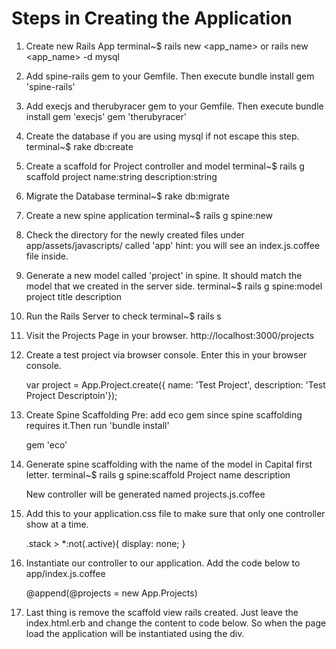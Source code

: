 # Steps in Creating the Application
  1. Create new Rails App
      terminal~$ rails new <app_name> or rails new <app_name> -d mysql
    
  2. Add spine-rails gem to your Gemfile. Then execute bundle install
      gem 'spine-rails'
    
  3. Add execjs and therubyracer gem to your Gemfile. Then execute bundle install
      gem 'execjs'
      gem 'therubyracer'
      
  4. Create the database if you are using mysql if not escape this step.
      terminal~$ rake db:create
      
  5. Create a scaffold for Project controller and model
      terminal~$ rails g scaffold project name:string description:string
    
  6. Migrate the Database
      terminal~$ rake db:migrate
      
  7. Create a new spine application
      terminal~$ rails g spine:new
      
  8. Check the directory for the newly created files under app/assets/javascripts/ called 'app'
     hint: you will see an index.js.coffee file inside.
     
  9. Generate a new model called 'project' in spine. It should match the model that we created in the server side.
      terminal~$ rails g spine:model project title description
      
  10. Run the Rails Server to check
      terminal~$ rails s
      
  11. Visit the Projects Page in your browser. http://localhost:3000/projects
  
  13. Create a test project via browser console.
      Enter this in your browser console.
      
      var project = App.Project.create({ name: 'Test Project', description: 'Test Project Descriptoin'});
      
  14. Create Spine Scaffolding
      Pre: add eco gem since spine scaffolding requires it.Then run 'bundle install'
      
      gem 'eco'
      
  15. Generate spine scaffolding with the name of the model in Capital first letter.
      terminal~$ rails g spine:scaffold Project name description
      
      New controller will be generated named projects.js.coffee
      
  16. Add this to your application.css file to make sure that only one controller show at a time.
  
      .stack > *:not(.active){
          display: none;
       }
       
  17. Instantiate our controller to our application. Add the code below to app/index.js.coffee
      
      @append(@projects = new App.Projects)
      
  18. Last thing is remove the scaffold view rails created. Just leave the index.html.erb and change the content
      to code below. So when the page load the application will be instantiated using the div.
      
      <div id="app"></div>

      <script type="text/javascript" charset="utf-8">
        jQuery(function(){
          new App({el: $('#app')});
        })
      </script>
  
        
            
